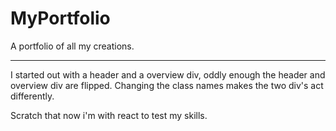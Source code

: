 # MyPortfolio
A portfolio of all my creations.
__________________________________

I started out with a header and a overview div,
oddly enough the header and overview div are flipped. Changing the class names makes the two div's act differently.

Scratch that now i'm with react to test my skills.

